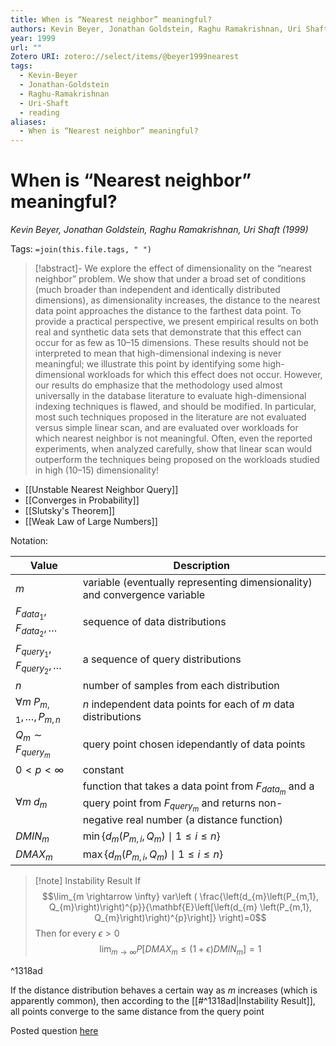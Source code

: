 ```yaml
---
title: When is “Nearest neighbor” meaningful?
authors: Kevin Beyer, Jonathan Goldstein, Raghu Ramakrishnan, Uri Shaft
year: 1999
url: ""
Zotero URI: zotero://select/items/@beyer1999nearest
tags:
  - Kevin-Beyer
  - Jonathan-Goldstein
  - Raghu-Ramakrishnan
  - Uri-Shaft
  - reading
aliases:
  - When is “Nearest neighbor” meaningful?
---
```


# When is “Nearest neighbor” meaningful?  
_Kevin Beyer, Jonathan Goldstein, Raghu Ramakrishnan, Uri Shaft (1999)_

Tags: `=join(this.file.tags, " ")`

> [!abstract]-
> We explore the effect of dimensionality on the “nearest neighbor” problem. We show that under a broad set of conditions (much broader than independent and identically distributed dimensions), as dimensionality increases, the distance to the nearest data point approaches the distance to the farthest data point. To provide a practical perspective, we present empirical results on both real and synthetic data sets that demonstrate that this effect can occur for as few as 10–15 dimensions. These results should not be interpreted to mean that high-dimensional indexing is never meaningful; we illustrate this point by identifying some high-dimensional workloads for which this effect does not occur. However, our results do emphasize that the methodology used almost universally in the database literature to evaluate high-dimensional indexing techniques is flawed, and should be modified. In particular, most such techniques proposed in the literature are not evaluated versus simple linear scan, and are evaluated over workloads for which nearest neighbor is not meaningful. Often, even the reported experiments, when analyzed carefully, show that linear scan would outperform the techniques being proposed on the workloads studied in high (10–15) dimensionality!

- [[Unstable Nearest Neighbor Query]]
- [[Converges in Probability]]
- [[Slutsky's Theorem]]
- [[Weak Law of Large Numbers]]

Notation:

| Value                                  | Description                                                                                                                                        |
| -------------------------------------- | -------------------------------------------------------------------------------------------------------------------------------------------------- |
| $m$                                    | variable (eventually representing dimensionality) and convergence variable                                                                         |
| $F_{data_1},F_{data_{2}}, \ldots$      | sequence of data distributions                                                                                                                     |
| $F_{query_1}, F_{query_2}, \ldots$     | a sequence of query distributions                                                                                                                  |
| $n$                                    | number of samples from each distribution                                                                                                           |
| $\forall m\; P_{m,1}, \ldots, P_{m,n}$ | $n$ independent data points for each of $m$ data distributions                                                                                     |
| $Q_{m} \sim F_{query_m}$               | query point chosen idependantly of data points                                                                                                     |
| $0 < p < \infty$                       | constant                                                                                                                                           |
| $\forall m \; d_m$                     | function that takes a data point from $F_{data_m}$ and a query point from $F_{query_m}$ and returns non-negative real number (a distance function) |
| $DMIN_m$                               | $\min \{d_{m}(P_{m,i}, Q_{m}) \mid 1 \leq i \leq n\}$                                                                                              |
| $DMAX_m$                               | $\max \{d_{m}(P_{m,i}, Q_{m}) \mid 1 \leq i \leq n\}$                                                                                              |


> [!note] Instability Result
> If
> $$\lim_{m \rightarrow \infty} var\left ( \frac{\left(d_{m}\left(P_{m,1}, Q_{m}\right)\right)^{p}}{\mathbf{E}\left[\left(d_{m} \left(P_{m,1}, Q_{m}\right)\right)^{p}\right]} \right)=0$$
> Then for every $\epsilon > 0$
> $$\lim_{m \rightarrow \infty} P \left[DMAX_{m} \leq \left(1 + \epsilon\right) DMIN_{m}\right]=1$$

^1318ad

If the distance distribution behaves a certain way as $m$ increases (which is apparently common), then according to the [[#^1318ad|Instability Result]], all points converge to the same distance from the query point

Posted question [here](https://hackmd.io/@PjzB85_5Tum5GEZrVPegjw/BJZVZhrRp)












